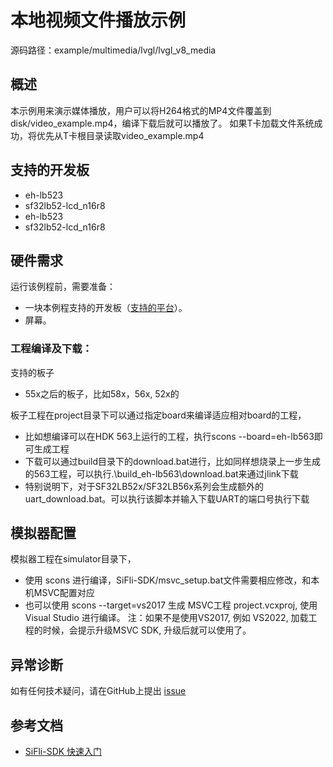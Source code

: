 # 本地视频文件播放示例

源码路径：example/multimedia/lvgl/lvgl_v8_media


## 概述

本示例用来演示媒体播放，用户可以将H264格式的MP4文件覆盖到disk/video_example.mp4，编译下载后就可以播放了。
如果T卡加载文件系统成功，将优先从T卡根目录读取video_example.mp4

## 支持的开发板

<!-- 支持哪些板子和芯片平台 -->
- eh-lb523
- sf32lb52-lcd_n16r8
- eh-lb523
- sf32lb52-lcd_n16r8

## 硬件需求

运行该例程前，需要准备：
+ 一块本例程支持的开发板（[支持的平台](quick_start)）。
+ 屏幕。

### 工程编译及下载：
支持的板子
- 55x之后的板子，比如58x，56x, 52x的

板子工程在project目录下可以通过指定board来编译适应相对board的工程，
- 比如想编译可以在HDK 563上运行的工程，执行scons --board=eh-lb563即可生成工程
- 下载可以通过build目录下的download.bat进行，比如同样想烧录上一步生成的563工程，可以执行.\build_eh-lb563\download.bat来通过jlink下载
- 特别说明下，对于SF32LB52x/SF32LB56x系列会生成额外的uart_download.bat。可以执行该脚本并输入下载UART的端口号执行下载

## 模拟器配置

模拟器工程在simulator目录下，
- 使用 scons 进行编译，SiFli-SDK/msvc_setup.bat文件需要相应修改，和本机MSVC配置对应
- 也可以使用 scons --target=vs2017 生成 MSVC工程 project.vcxproj, 使用Visual Studio 进行编译。
    注：如果不是使用VS2017, 例如 VS2022, 加载工程的时候，会提示升级MSVC SDK, 升级后就可以使用了。

## 异常诊断

如有任何技术疑问，请在GitHub上提出 [issue](https://github.com/OpenSiFli/SiFli-SDK/issues)

## 参考文档
- [SiFli-SDK 快速入门](https://docs.sifli.com/projects/sdk/latest/sf32lb52x/quickstart/index.html)